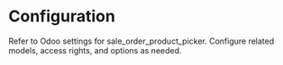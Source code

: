 # Configuration

Refer to Odoo settings for sale_order_product_picker. Configure related models, access rights, and options as needed.
